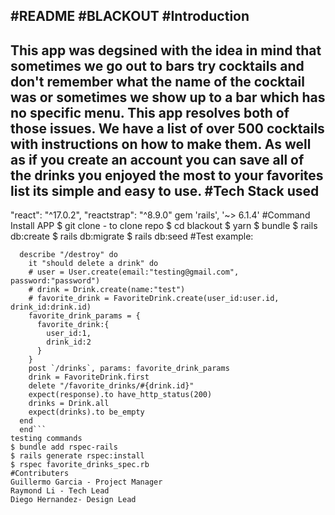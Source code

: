#README
#BLACKOUT
#Introduction
--------------
This app was degsined with the idea in mind that sometimes we go out to bars try cocktails and don't remember what the name of the cocktail was or sometimes we show up to a bar which has no specific menu. This app resolves both of those issues. We have a list of over 500 cocktails with instructions on how to make them. As well as if you create an account you can save all of the drinks you enjoyed the most to your favorites list its simple and easy to use.
#Tech Stack used
-----------------
 "react": "^17.0.2",
 "reactstrap": "^8.9.0"
 gem 'rails', '~> 6.1.4'
#Command Install APP
    $ git clone - to clone repo
    $ cd blackout
    $ yarn
    $ bundle
    $ rails db:create
    $ rails db:migrate
    $ rails db:seed
#Test
example:
```RSpec.describe "FavoriteDrinks", type: :request do
  describe "/destroy" do
    it "should delete a drink" do
    # user = User.create(email:"testing@gmail.com", password:"password")
    # drink = Drink.create(name:"test")
    # favorite_drink = FavoriteDrink.create(user_id:user.id, drink_id:drink.id)
    favorite_drink_params = {
      favorite_drink:{
        user_id:1,
        drink_id:2
      }
    }
    post `/drinks`, params: favorite_drink_params
    drink = FavoriteDrink.first
    delete "/favorite_drinks/#{drink.id}"
    expect(response).to have_http_status(200)
    drinks = Drink.all
    expect(drinks).to be_empty
  end
  end```
testing commands
$ bundle add rspec-rails
$ rails generate rspec:install
$ rspec favorite_drinks_spec.rb
#Contributers
Guillermo Garcia - Project Manager
Raymond Li - Tech Lead
Diego Hernandez- Design Lead
